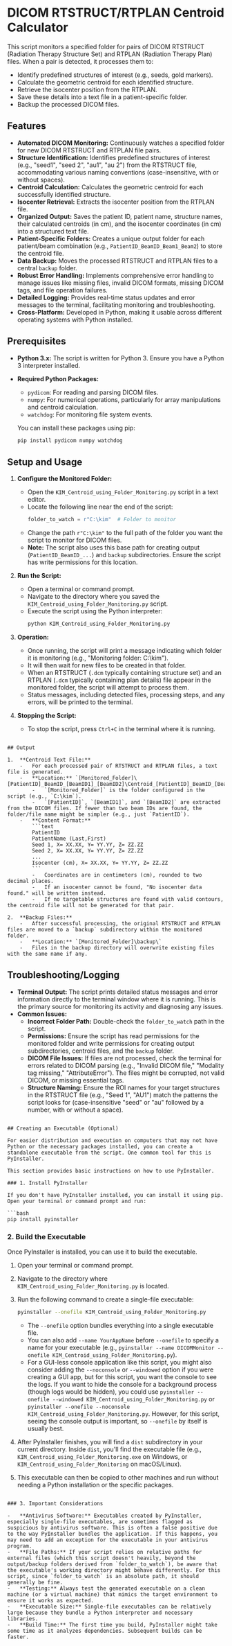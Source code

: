 # DICOM RTSTRUCT/RTPLAN Centroid Calculator

This script monitors a specified folder for pairs of DICOM RTSTRUCT (Radiation Therapy Structure Set) and RTPLAN (Radiation Therapy Plan) files. When a pair is detected, it processes them to:
- Identify predefined structures of interest (e.g., seeds, gold markers).
- Calculate the geometric centroid for each identified structure.
- Retrieve the isocenter position from the RTPLAN.
- Save these details into a text file in a patient-specific folder.
- Backup the processed DICOM files.

## Features

-   **Automated DICOM Monitoring:** Continuously watches a specified folder for new DICOM RTSTRUCT and RTPLAN file pairs.
-   **Structure Identification:** Identifies predefined structures of interest (e.g., "seed1", "seed 2", "au1", "au 2") from the RTSTRUCT file, accommodating various naming conventions (case-insensitive, with or without spaces).
-   **Centroid Calculation:** Calculates the geometric centroid for each successfully identified structure.
-   **Isocenter Retrieval:** Extracts the isocenter position from the RTPLAN file.
-   **Organized Output:** Saves the patient ID, patient name, structure names, their calculated centroids (in cm), and the isocenter coordinates (in cm) into a structured text file.
-   **Patient-Specific Folders:** Creates a unique output folder for each patient/beam combination (e.g., `PatientID_BeamID_Beam1_Beam2`) to store the centroid file.
-   **Data Backup:** Moves the processed RTSTRUCT and RTPLAN files to a central `backup` folder.
-   **Robust Error Handling:** Implements comprehensive error handling to manage issues like missing files, invalid DICOM formats, missing DICOM tags, and file operation failures.
-   **Detailed Logging:** Provides real-time status updates and error messages to the terminal, facilitating monitoring and troubleshooting.
-   **Cross-Platform:** Developed in Python, making it usable across different operating systems with Python installed.

## Prerequisites

-   **Python 3.x:** The script is written for Python 3. Ensure you have a Python 3 interpreter installed.
-   **Required Python Packages:**
    -   `pydicom`: For reading and parsing DICOM files.
    -   `numpy`: For numerical operations, particularly for array manipulations and centroid calculation.
    -   `watchdog`: For monitoring file system events.

    You can install these packages using pip:
    ```bash
    pip install pydicom numpy watchdog
    ```

## Setup and Usage

1.  **Configure the Monitored Folder:**
    -   Open the `KIM_Centroid_using_Folder_Monitoring.py` script in a text editor.
    -   Locate the following line near the end of the script:
        ```python
        folder_to_watch = r"C:\kim"  # Folder to monitor
        ```
    -   Change the path `r"C:\kim"` to the full path of the folder you want the script to monitor for DICOM files.
    -   **Note:** The script also uses this base path for creating output (`PatientID_BeamID_...`) and `backup` subdirectories. Ensure the script has write permissions for this location.

2.  **Run the Script:**
    -   Open a terminal or command prompt.
    -   Navigate to the directory where you saved the `KIM_Centroid_using_Folder_Monitoring.py` script.
    -   Execute the script using the Python interpreter:
        ```bash
        python KIM_Centroid_using_Folder_Monitoring.py
        ```

3.  **Operation:**
    -   Once running, the script will print a message indicating which folder it is monitoring (e.g., "Monitoring folder: C:\kim").
    -   It will then wait for new files to be created in that folder.
    -   When an RTSTRUCT (`.dcm` typically containing structure set) and an RTPLAN (`.dcm` typically containing plan details) file appear in the monitored folder, the script will attempt to process them.
    -   Status messages, including detected files, processing steps, and any errors, will be printed to the terminal.

4.  **Stopping the Script:**
    -   To stop the script, press `Ctrl+C` in the terminal where it is running.
```

## Output

1.  **Centroid Text File:**
    -   For each processed pair of RTSTRUCT and RTPLAN files, a text file is generated.
    -   **Location:** `[Monitored_Folder]\[PatientID]_BeamID_[BeamID1]_[BeamID2]\Centroid_[PatientID]_BeamID_[BeamID1]_[BeamID2].txt`
        -   `[Monitored_Folder]` is the folder configured in the script (e.g., `C:\kim`).
        -   `[PatientID]`, `[BeamID1]`, and `[BeamID2]` are extracted from the DICOM files. If fewer than two beam IDs are found, the folder/file name might be simpler (e.g., just `PatientID`).
    -   **Content Format:**
        ```text
        PatientID
        PatientName (Last,First)
        Seed 1, X= XX.XX, Y= YY.YY, Z= ZZ.ZZ
        Seed 2, X= XX.XX, Y= YY.YY, Z= ZZ.ZZ
        ...
        Isocenter (cm), X= XX.XX, Y= YY.YY, Z= ZZ.ZZ
        ```
        -   Coordinates are in centimeters (cm), rounded to two decimal places.
        -   If an isocenter cannot be found, "No isocenter data found." will be written instead.
        -   If no targetable structures are found with valid contours, the centroid file will not be generated for that pair.

2.  **Backup Files:**
    -   After successful processing, the original RTSTRUCT and RTPLAN files are moved to a `backup` subdirectory within the monitored folder.
    -   **Location:** `[Monitored_Folder]\backup\`
    -   Files in the backup directory will overwrite existing files with the same name if any.
```

## Troubleshooting/Logging

-   **Terminal Output:** The script prints detailed status messages and error information directly to the terminal window where it is running. This is the primary source for monitoring its activity and diagnosing any issues.
-   **Common Issues:**
    -   **Incorrect Folder Path:** Double-check the `folder_to_watch` path in the script.
    -   **Permissions:** Ensure the script has read permissions for the monitored folder and write permissions for creating output subdirectories, centroid files, and the `backup` folder.
    -   **DICOM File Issues:** If files are not processed, check the terminal for errors related to DICOM parsing (e.g., "Invalid DICOM file," "Modality tag missing," "AttributeError"). The files might be corrupted, not valid DICOM, or missing essential tags.
    -   **Structure Naming:** Ensure the ROI names for your target structures in the RTSTRUCT file (e.g., "Seed 1", "AU1") match the patterns the script looks for (case-insensitive "seed" or "au" followed by a number, with or without a space).
```

## Creating an Executable (Optional)

For easier distribution and execution on computers that may not have Python or the necessary packages installed, you can create a standalone executable from the script. One common tool for this is PyInstaller.

This section provides basic instructions on how to use PyInstaller.

### 1. Install PyInstaller

If you don't have PyInstaller installed, you can install it using pip. Open your terminal or command prompt and run:

```bash
pip install pyinstaller
```

### 2. Build the Executable

Once PyInstaller is installed, you can use it to build the executable.

1.  Open your terminal or command prompt.
2.  Navigate to the directory where `KIM_Centroid_using_Folder_Monitoring.py` is located.
3.  Run the following command to create a single-file executable:

    ```bash
    pyinstaller --onefile KIM_Centroid_using_Folder_Monitoring.py
    ```
    -   The `--onefile` option bundles everything into a single executable file.
    -   You can also add `--name YourAppName` before `--onefile` to specify a name for your executable (e.g., `pyinstaller --name DICOMMonitor --onefile KIM_Centroid_using_Folder_Monitoring.py`).
    -   For a GUI-less console application like this script, you might also consider adding the `--noconsole` or `--windowed` option if you were creating a GUI app, but for this script, you want the console to see the logs. If you want to hide the console for a background process (though logs would be hidden), you could use `pyinstaller --onefile --windowed KIM_Centroid_using_Folder_Monitoring.py` or `pyinstaller --onefile --noconsole KIM_Centroid_using_Folder_Monitoring.py`. However, for this script, seeing the console output is important, so `--onefile` by itself is usually best.

4.  After PyInstaller finishes, you will find a `dist` subdirectory in your current directory. Inside `dist`, you'll find the executable file (e.g., `KIM_Centroid_using_Folder_Monitoring.exe` on Windows, or `KIM_Centroid_using_Folder_Monitoring` on macOS/Linux).

5.  This executable can then be copied to other machines and run without needing a Python installation or the specific packages.
```

### 3. Important Considerations

-   **Antivirus Software:** Executables created by PyInstaller, especially single-file executables, are sometimes flagged as suspicious by antivirus software. This is often a false positive due to the way PyInstaller bundles the application. If this happens, you may need to add an exception for the executable in your antivirus program.
-   **File Paths:** If your script relies on relative paths for external files (which this script doesn't heavily, beyond the output/backup folders derived from `folder_to_watch`), be aware that the executable's working directory might behave differently. For this script, since `folder_to_watch` is an absolute path, it should generally be fine.
-   **Testing:** Always test the generated executable on a clean machine (or a virtual machine) that mimics the target environment to ensure it works as expected.
-   **Executable Size:** Single-file executables can be relatively large because they bundle a Python interpreter and necessary libraries.
-   **Build Time:** The first time you build, PyInstaller might take some time as it analyzes dependencies. Subsequent builds can be faster.
```
